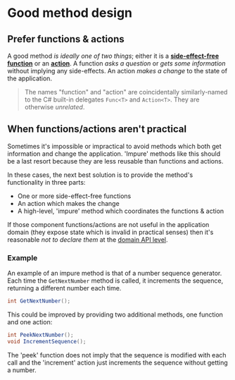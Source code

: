 # Good method design
## Prefer functions & actions
A good method *is ideally one of two things*; either it is a **[side-effect-free function]** or an **[action]**. A function *asks a question* or *gets some information* without implying any side-effects. An action *makes a change* to the state of the application.

> The names "function" and "action" are coincidentally similarly-named to the C# built-in delegates `Func<T>` and `Action<T>`. They are otherwise *unrelated*.

[side-effect-free function]: SideEffectFreeFunctions.md
[action]: StateChangingActions.md

## When functions/actions aren't practical
Sometimes it's impossible or impractical to avoid methods which both get information and change the application. 'Impure' methods like this should be a last resort because they are less reusable than functions and actions.

In these cases, the next best solution is to provide the method's functionality in three parts:

* One or more side-effect-free functions
* An action which makes the change
* A high-level, 'impure' method which coordinates the functions & action

If those component functions/actions are not useful in the application domain (they expose state which is invalid in practical senses) then it's reasonable *not to declare them* at the [domain API level].

[domain API level]: DomainApiProject.md

### Example
An example of an impure method is that of a number sequence generator. Each time the `GetNextNumber` method is called, it increments the sequence, returning a different number each time.

```csharp
int GetNextNumber();
```

This could be improved by providing two additional methods, one function and one action:

```csharp
int PeekNextNumber();
void IncrementSequence();
```

The 'peek' function does not imply that the sequence is modified with each call and the 'increment' action just increments the sequence without getting a number.